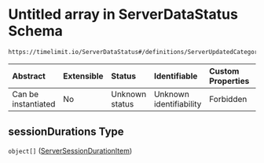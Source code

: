 # Untitled array in ServerDataStatus Schema

```txt
https://timelimit.io/ServerDataStatus#/definitions/ServerUpdatedCategoryUsedTimes/properties/sessionDurations
```



| Abstract            | Extensible | Status         | Identifiable            | Custom Properties | Additional Properties | Access Restrictions | Defined In                                                                            |
| :------------------ | :--------- | :------------- | :---------------------- | :---------------- | :-------------------- | :------------------ | :------------------------------------------------------------------------------------ |
| Can be instantiated | No         | Unknown status | Unknown identifiability | Forbidden         | Allowed               | none                | [ServerDataStatus.schema.json\*](ServerDataStatus.schema.json "open original schema") |

## sessionDurations Type

`object[]` ([ServerSessionDurationItem](serverdatastatus-definitions-serversessiondurationitem.md))
